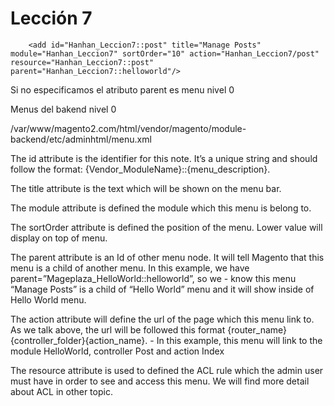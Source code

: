 # Lección 7

```
	<add id="Hanhan_Leccion7::post" title="Manage Posts" module="Hanhan_Leccion7" sortOrder="10" action="Hanhan_Leccion7/post" resource="Hanhan_Leccion7::post" parent="Hanhan_Leccion7::helloworld"/>
```

Si no especificamos el atributo parent es menu nivel 0

Menus del bakend nivel 0

/var/www/magento2.com/html/vendor/magento/module-backend/etc/adminhtml/menu.xml

The id attribute is the identifier for this note. It’s a unique string and should follow the format: {Vendor_ModuleName}::{menu_description}.

The title attribute is the text which will be shown on the menu bar.

The module attribute is defined the module which this menu is belong to.

The sortOrder attribute is defined the position of the menu. Lower value will display on top of menu.

The parent attribute is an Id of other menu node. It will tell Magento that this menu is a child of another menu. In this example, we have parent=”Mageplaza_HelloWorld::helloworld”, so we - know this menu “Manage Posts” is a child of “Hello World” menu and it will show inside of Hello World menu.

The action attribute will define the url of the page which this menu link to. As we talk above, the url will be followed this format {router_name}{controller_folder}{action_name}. - In this example, this menu will link to the module HelloWorld, controller Post and action Index

The resource attribute is used to defined the ACL rule which the admin user must have in order to see and access this menu. We will find more detail about ACL in other topic.